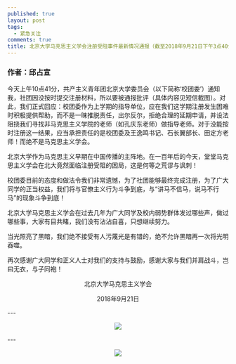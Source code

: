 ```yaml
---
published: true
layout: post
tags:
  - 紧急关注
comments: true
title: 北京大学马克思主义学会注册受阻事件最新情况通报（截至2018年9月21日下午3点40分）
---
```


### 作者：邱占宣


今天上午10点41分，共产主义青年团北京大学委员会（以下简称‘校团委’）通知我，社团因没按时提交注册材料，所以要被通报批评（具体内容见短信截图）。对此，我们正式回应：校团委作为上学期的指导单位，应在我们这学期注册发生困难时积极提供帮助，而不是一昧推脱责任，出尔反尔，拒绝合理的延期申请，并设法阻挠我们寻找非马克思主义学院的老师（如孔庆东老师）做指导老师。对于没能按时注册这一结果，应当承担责任的是校团委及王逸鸣书记、石长翼部长、田定方老师！而绝不是马克思主义学会。

北京大学作为马克思主义早期在中国传播的主阵地。在一百年后的今天，堂堂马克思主义学会在北大竟然面临注册受阻的困局，这是何等之荒谬与讽刺！

校团委目前的态度和做法令我们非常遗憾，为了社团能够最终完成注册，为了广大同学的正当权益，我们将与官僚主义行为斗争到底，与“讲马不信马，说马不行马”的现象斗争到底！

北京大学马克思主义学会在过去几年为广大同学及校内弱势群体发过哪些声，做过哪些事，大家有目共睹，我们没有沾沾自喜，只想继续努力。

当光照亮了黑暗，我们绝不接受有人污蔑光是有错的，绝不允许黑暗再一次将光明吞噬。

再次感谢广大同学和正义人士对我们的支持与鼓励，感谢大家与我们并肩战斗，岂曰无衣，与子同袍！

<p align="center">北京大学马克思主义学会</p>

<p align="center">2018年9月21日</p>
---
<p align="center"> <img src="https://files.catbox.moe/l56dnp.jpg"> </p>
---
<p align="center"> <img src="https://files.catbox.moe/h8f3bi.jpg"> </p>
